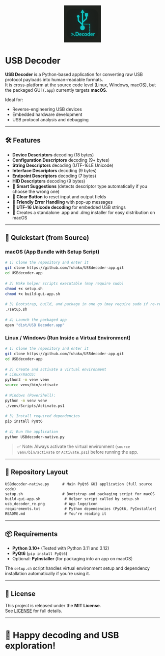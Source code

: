 <p align="center">
  <img src="./usb_decoder_re.png" alt="USB Decoder Icon" width="120" height="120">
</p>

# USB Decoder

**USB Decoder** is a Python-based application for converting raw USB protocol payloads into human-readable formats.  
It is cross-platform at the source code level (Linux, Windows, macOS), but the packaged GUI (`.app`) currently targets **macOS**.

Ideal for:

- Reverse-engineering USB devices
- Embedded hardware development
- USB protocol analysis and debugging

---

## 🛠️ Features

- **Device Descriptors** decoding (18 bytes)
- **Configuration Descriptors** decoding (9+ bytes)
- **String Descriptors** decoding (UTF-16LE Unicode)
- **Interface Descriptors** decoding (9 bytes)
- **Endpoint Descriptors** decoding (7 bytes)
- **HID Descriptors** decoding (9 bytes)
- 🔎 **Smart Suggestions** (detects descriptor type automatically if you choose the wrong one)
- 🧹 **Clear Button** to reset input and output fields
- 🚫 **Friendly Error Handling** with pop-up messages
- 📜 **UTF-16 Unicode decoding** for embedded USB strings
- 🍏 Creates a standalone .app and .dmg installer for easy distribution on macOS

---

## 🚀 Quickstart (from Source)

### macOS (App Bundle with Setup Script)

```bash
# 1) Clone the repository and enter it
git clone https://github.com/fuhaku/USBdecoder-app.git
cd USBdecoder-app

# 2) Make helper scripts executable (may require sudo)
chmod +x setup.sh
chmod +x build-gui-app.sh

# 3) Bootstrap, build, and package in one go (may require sudo if re-running)
./setup.sh

# 4) Launch the packaged app
open "dist/USB Decoder.app"
```

### Linux / Windows (Run Inside a Virtual Environment)

```bash
# 1) Clone the repository and enter it
git clone https://github.com/fuhaku/USBdecoder-app.git
cd USBdecoder-app

# 2) Create and activate a virtual environment
# Linux/macOS:
python3 -m venv venv
source venv/bin/activate

# Windows (PowerShell):
python -m venv venv
./venv/Scripts/Activate.ps1

# 3) Install required dependencies
pip install PyQt6

# 4) Run the application
python USBdecoder-native.py
```

> ✅ Note: Always activate the virtual environment (`source venv/bin/activate` or `Activate.ps1`) before running the app.

---

## 📂 Repository Layout

```text
USBdecoder-native.py      # Main PyQt6 GUI application (full source code)
setup.sh                  # Bootstrap and packaging script for macOS
build-gui-app.sh           # Helper script called by setup.sh
usb_decoder_re.png         # App logo/icon
requirements.txt           # Python dependencies (PyQt6, PyInstaller)
README.md                  # You're reading it
```

---

## 📦 Requirements

- **Python 3.10+** (Tested with Python 3.11 and 3.12)
- **PyQt6** (`pip install PyQt6`)
- Optional: **PyInstaller** (for packaging into an app on macOS)

The `setup.sh` script handles virtual environment setup and dependency installation automatically if you're using it.

---

## 📜 License

This project is released under the **MIT License**.  
See [LICENSE](LICENSE) for full details.

---

# 🚀 Happy decoding and USB exploration!